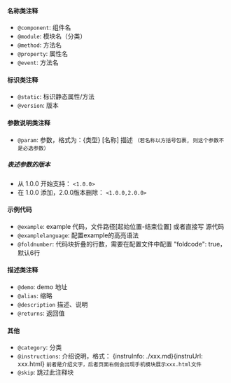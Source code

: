 #### 名称类注释
* `@component`: 组件名
* `@module`: 模块名（分类）
* `@method`: 方法名
* `@property`: 属性名
* `@event`: 方法名

#### 标识类注释
* `@static`: 标识静态属性/方法
* `@version`: 版本

#### 参数说明类注释
* `@param`: 参数，格式为：{类型} [名称] 描述 `（若名称以方括号包裹, 则这个参数不是必选参数）`
##### 表述参数的版本
 * 从 1.0.0 开始支持： `<1.0.0>`
 * 在 1.0.0 添加，2.0.0版本删除： `<1.0.0,2.0.0>`

#### 示例代码
* `@example`: example 代码，文件路径[起始位置-结束位置] 或者直接写 源代码
* `@examplelanguage`: 配置example的高亮语法
* `@foldnumber`: 代码块折叠的行数，需要在配置文件中配置 "foldcode": true，默认6行

#### 描述类注释
* `@demo`: demo 地址
* `@alias`: 缩略
* `@description` 描述、说明
* `@returns`: 返回值

#### 其他
* `@category`: 分类
* `@instructions`: 介绍说明，格式： {instruInfo: ./xxx.md}{instruUrl: xxx.html} `前者是介绍文字，后者页面右侧会出现手机模块展示xxx.html文件`
* `@skip`: 跳过此注释块
